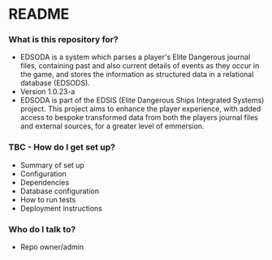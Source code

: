 # README #

### What is this repository for? ###

* EDSODA is a system which parses a player's Elite Dangerous journal files, containing past and also current details of events as they occur in the game, and stores the information as structured data in a relational database (EDSODS).
* Version 1.0.23-a
* EDSODA is part of the EDSIS (Elite Dangerous Ships Integrated Systems) project. This project aims to enhance the player experience, with added access to bespoke transformed data from both the players journal files and external sources, for a greater level of emmersion.

### TBC - How do I get set up? ###

* Summary of set up
* Configuration
* Dependencies
* Database configuration
* How to run tests
* Deployment instructions

### Who do I talk to? ###

* Repo owner/admin
